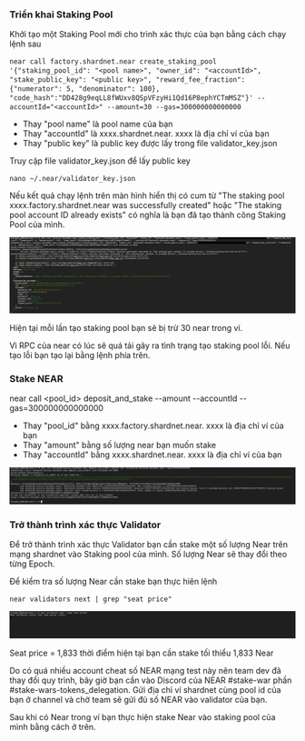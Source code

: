 ### Triển khai Staking Pool

Khởi tạo một Staking Pool mới cho trình xác thực của bạn bằng cách chạy lệnh sau
```
near call factory.shardnet.near create_staking_pool '{"staking_pool_id": "<pool name>", "owner_id": "<accountId>", "stake_public_key": "<public key>", "reward_fee_fraction": {"numerator": 5, "denominator": 100}, "code_hash":"DD428g9eqLL8fWUxv8QSpVFzyHi1Qd16P8ephYCTmMSZ"}' --accountId="<accountId>" --amount=30 --gas=300000000000000
```

* Thay "pool name" là pool name của bạn
* Thay "accountId" là xxxx.shardnet.near. xxxx là địa chỉ ví của bạn
* Thay "public key" là public key được lấy trong file validator_key.json

Truy cập file validator_key.json để lấy public key
```
nano ~/.near/validator_key.json
```
  
Nếu kết quả chạy lệnh trên màn hình hiển thị có cum từ "The staking pool xxxx.factory.shardnet.near was successfully created" hoặc "The staking pool account ID already exists" có nghĩa là bạn đã tạo thành công Staking Pool của mình.
  
![img](./image/Staking-pool-01.png)

Hiện tại mỗi lần tạo staking pool bạn sẽ bị trừ 30 near trong ví.
  
Vì RPC của near có lúc sẽ quá tải gây ra tình trạng tạo staking pool lỗi. Nếu tạo lỗi bạn tạo lại bằng lệnh phía trên.

### Stake NEAR

near call <pool_id> deposit_and_stake --amount <amount> --accountId <accountId> --gas=300000000000000

* Thay "pool_id" bằng xxxx.factory.shardnet.near. xxxx là địa chỉ ví của bạn
* Thay "amount" bằng số lượng near bạn muốn stake
* Thay "accountId" bằng xxxx.shardnet.near. xxxx là địa chỉ ví của bạn
  
![img](./image/Staking-pool-02.png)
  
### Trở thành trình xác thực Validator
  
Để trở thành trình xác thực Validator bạn cần stake một số lượng Near trên mạng shardnet vào Staking pool của mình. Số lượng Near sẽ thay đổi theo từng Epoch.

Để kiểm tra số lượng Near cần stake bạn thực hiên lệnh
  
```
near validators next | grep "seat price"
```

![img](./image/seat-price.png)
  
Seat price = 1,833 thời điểm hiện tại bạn cần stake tối thiểu 1,833 Near

Do có quá nhiều account cheat số NEAR mạng test này nên team dev đã thay đổi quy trình, bây giờ bạn cần vào Discord của NEAR #stake-war phần #stake-wars-tokens_delegation. Gửi địa chỉ ví shardnet cùng pool id của bạn ở channel và chờ team sẽ gửi đủ số NEAR vào validator của bạn.
  
Sau khi có Near trong ví bạn thực hiện stake Near vào staking pool của mình bằng cách ở trên. 

